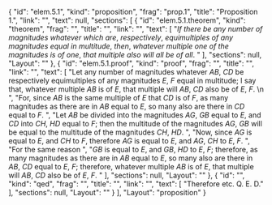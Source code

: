 {
  "id": "elem.5.1",
  "kind": "proposition",
  "frag": "prop.1",
  "title": "Proposition 1.",
  "link": "",
  "text": null,
  "sections": [
    {
      "id": "elem.5.1.theorem",
      "kind": "theorem",
      "frag": "",
      "title": "",
      "link": "",
      "text": [
        "<var>If there be any number of magnitudes whatever which are</var>, <var>respectively</var>, <var>equimultiples of any magnitudes equal in multitude</var>, <var>then</var>, <var>whatever multiple one of the magnitudes is of one</var>, <var>that multiple also will all be of all</var>. "
      ],
      "sections": null,
      "Layout": ""
    },
    {
      "id": "elem.5.1.proof",
      "kind": "proof",
      "frag": "",
      "title": "",
      "link": "",
      "text": [
        "Let any number of magnitudes whatever <var>AB</var>, <var>CD</var> be respectively equimultiples of any magnitudes <var>E</var>, <var>F</var> equal in multitude; I say that, whatever multiple <var>AB</var> is of <var>E</var>, that multiple will <var>AB</var>, <var>CD</var> also be of <var>E</var>, <var>F</var>. \n      ",
        "For, since <var>AB</var> is the same multiple of <var>E</var> that <var>CD</var> is of <var>F</var>, as many magnitudes as there are in <var>AB</var> equal to <var>E</var>, so many also are there in <var>CD</var> equal to <var>F</var>. ",
        "Let <var>AB</var> be divided into the magnitudes <var>AG</var>, <var>GB</var> equal to <var>E</var>, and <var>CD</var> into <var>CH</var>, <var>HD</var> equal to <var>F</var>; then the multitude of the magnitudes <var>AG</var>, <var>GB</var> will be equal to the multitude of the magnitudes <var>CH</var>, <var>HD</var>. ",
        "Now, since <var>AG</var> is equal to <var>E</var>, and <var>CH</var> to <var>F</var>, therefore <var>AG</var> is equal to <var>E</var>, and <var>AG</var>, <var>CH</var> to <var>E</var>, <var>F</var>. ",
        "For the same reason ",
        "<var>GB</var> is equal to <var>E</var>, and <var>GB</var>, <var>HD</var> to <var>E</var>, <var>F</var>; therefore, as many magnitudes as there are in <var>AB</var> equal to <var>E</var>, so many also are there in <var>AB</var>, <var>CD</var> equal to <var>E</var>, <var>F</var>; therefore, whatever multiple <var>AB</var> is of <var>E</var>, that multiple will <var>AB</var>, <var>CD</var> also be of <var>E</var>, <var>F</var>. "
      ],
      "sections": null,
      "Layout": ""
    },
    {
      "id": "",
      "kind": "qed",
      "frag": "",
      "title": "",
      "link": "",
      "text": [
        "Therefore etc. Q. E. D."
      ],
      "sections": null,
      "Layout": ""
    }
  ],
  "Layout": "proposition"
}
